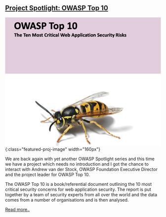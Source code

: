 <!-- 
The first line should always be the title (header style 2 as indicated by the ##)
The second line should always be an associagted image
    * change the part between [ and ] 
    * upload an image in /assets/images/content/ and set the path correctly
    * keep everything between the brackets {:class="featured-proj-image" width="160px"}
-->

## [Project Spotlight: OWASP Top 10](/www-project-top-ten/)
![Top 10 Logo](/assets/images/content/featured_project_t10.png){:class="featured-proj-image" width="160px"}

<!-- Put the beginning of the article you wish to write here; no more than 100 words or so.  It must be kept short to not unbalance the main web page -->

We are back again with yet another OWASP Spotlight series and this time we have a project which needs no introduction and I got the chance to interact with Andrew van der Stock, OWASP Foundation Executive Director and the project leader for OWASP Top 10.

The OWASP Top 10 is a book/referential document outlining the 10 most critical security concerns for web application security. The report is put together by a team of security experts from all over the world and the data comes from a number of organisations and is then analysed.

<!-- Always end with a 'Continue' link to where the bulk of the article will be posted (more on that under the /pages/projects/spotlight/ folder) 
     There is no need to change it as it should always point to /projects/spotlight/
-->

[Read more..](/projects/spotlight/)
